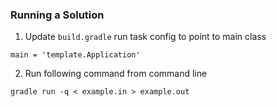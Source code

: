 ### Running a Solution

1. Update `build.gradle` run task config to point to main class

`main = 'template.Application'`

2. Run following command from command line

`gradle run -q < example.in > example.out`